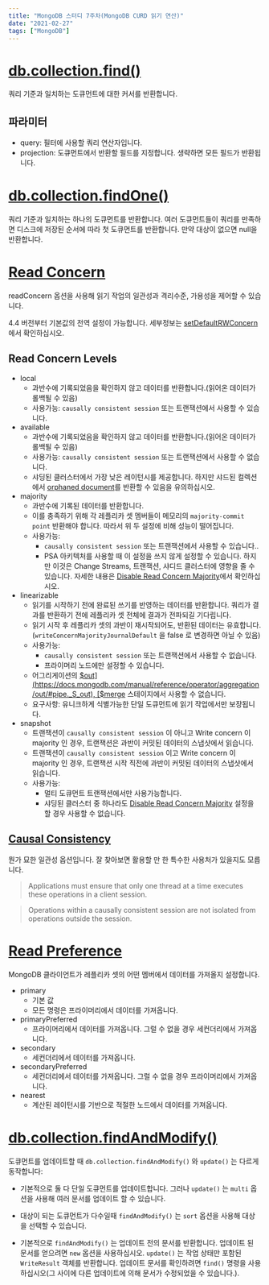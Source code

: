 ```yaml
---
title: "MongoDB 스터디 7주차(MongoDB CURD 읽기 연산)"
date: "2021-02-27"
tags: ["MongoDB"]
---
```


# [db.collection.find()](https://docs.mongodb.com/manual/reference/method/db.collection.find/)

쿼리 기준과 일치하는 도큐먼트에 대한 커서를 반환합니다.

## 파라미터

- query: 필터에 사용할 쿼리 연산자입니다.
- projection: 도큐먼트에서 반환할 필드를 지정합니다. 생략하면 모든 필드가 반환됩니다.

# [db.collection.findOne()](https://docs.mongodb.com/manual/reference/method/db.collection.findOne/)

쿼리 기준과 일치하는 하나의 도큐먼트를 반환합니다.
여러 도큐먼트들이 쿼리를 만족하면 디스크에 저장된 순서에 따라 첫 도큐먼트를 반환합니다.
만약 대상이 없으면 null을 반환합니다.

# [Read Concern](https://docs.mongodb.com/manual/reference/read-concern/)

readConcern 옵션을 사용해 읽기 작업의 일관성과 격리수준, 가용성을 제어할 수 있습니다.

4.4 버전부터 기본값의 전역 설정이 가능합니다. 세부정보는 [setDefaultRWConcern](https://docs.mongodb.com/manual/reference/command/setDefaultRWConcern/#dbcmd.setDefaultRWConcern)에서 확인하십시오.

## Read Concern Levels

- local
	- 과반수에 기록되었음을 확인하지 않고 데이터를 반환합니다.(읽어온 데이터가 롤백될 수 있음)
	- 사용가능: `causally consistent session` 또는 트랜잭션에서 사용할 수 있습니다.
- available
	- 과반수에 기록되었음을 확인하지 않고 데이터를 반환합니다.(읽어온 데이터가 롤백될 수 있음)
	- 사용가능: `causally consistent session` 또는 트랜잭션에서 사용할 수 없습니다.
	- 샤딩된 클러스터에서 가장 낮은 레이턴시를 제공합니다. 하지만 샤드된 컬렉션에서 [orphaned document](https://docs.mongodb.com/manual/reference/glossary/#term-orphaned-document)를 반환할 수 있음을 유의하십시오.
- majority
	- 과반수에 기록된 데이터를 반환합니다.
	- 이를 충족하기 위해 각 레플리카 셋 멤버들이 메모리의 `majority-commit point` 반환해야 합니다. 따라서 위 두 설정에 비해 성능이 떨어집니다.
	- 사용가능:
		- `causally consistent session` 또는 트랜잭션에서 사용할 수 있습니다..
		- PSA 아키텍처를 사용할 때 이 설정을 쓰지 않게 설정할 수 있습니다. 하지만 이것은 Change Streams, 트랜잭션, 샤디드 클러스터에 영향을 줄 수 있습니다. 자세한 내용은 [Disable Read Concern Majority](https://docs.mongodb.com/manual/reference/read-concern-majority/#disable-read-concern-majority)에서 확인하십시오.
- linearizable
	- 읽기를 시작하기 전에 완료된 쓰기를 반영하는 데이터를 반환합니다. 쿼리가 결과를 반환하기 전에 레플리카 셋 전체에 결과가 전파되길 기다립니다.
	- 읽기 시작 후 레플리카 셋의 과반이 재시작되어도, 반환된 데이터는 유효합니다.(`writeConcernMajorityJournalDefault` 을 false 로 변경하면 아닐 수 있음)
	- 사용가능:
		- `causally consistent session` 또는 트랜잭션에서 사용할 수 없습니다.
		- 프라이머리 노드에만 설정할 수 있습니다.
	- 어그리게이션의 [$out](https://docs.mongodb.com/manual/reference/operator/aggregation/out/#pipe._S_out), [$merge](https://docs.mongodb.com/manual/reference/operator/aggregation/merge/#pipe._S_merge) 스테이지에서 사용할 수 없습니다.
	- 요구사항: 유니크하게 식별가능한 단일 도큐먼트에 읽기 작업에서만 보장됩니다.
- snapshot
	- 트랜잭션이 `causally consistent session` 이 아니고 Write concern 이 majority 인 경우, 트랜잭션은 과반이 커밋된 데이터의 스냅샷에서 읽습니다.
	- 트랜잭션이 `causally consistent session` 이고 Write concern 이 majority 인 경우, 트랜잭션 시작 직전에 과반이 커밋된 데이터의 스냅샷에서 읽습니다.
	- 사용가능:
		- 멀티 도큐먼트 트랜잭션에서만 사용가능합니다.
		- 샤딩된 클러스터 중 하나라도 [Disable Read Concern Majority](https://docs.mongodb.com/manual/reference/read-concern-majority/#disable-read-concern-majority) 설정을 할 경우 사용할 수 없습니다.

## [Causal Consistency](https://docs.mongodb.com/manual/core/read-isolation-consistency-recency/#causal-consistency)

뭔가 묘한 일관성 옵션입니다. 잘 찾아보면 활용할 만 한 특수한 사용처가 있을지도 모릅니다.

> Applications must ensure that only one thread at a time executes these operations in a client session.

> Operations within a causally consistent session are not isolated from operations outside the session.

# [Read Preference](https://docs.mongodb.com/manual/core/read-preference/)

MongoDB 클라이언트가 레플리카 셋의 어떤 멤버에서 데이터를 가져올지 설정합니다.

- primary
	- 기본 값
	- 모든 명령은 프라이머리에서 데이터를 가져옵니다.
- primaryPreferred
	- 프라이머리에서 데이터를 가져옵니다. 그럴 수 없을 경우 세컨더리에서 가져옵니다.
- secondary
	- 세컨더리에서 데이터를 가져옵니다.
- secondaryPreferred
	- 세컨더리에서 데이터를 가져옵니다. 그럴 수 없을 경우 프라이머리에서 가져옵니다.
- nearest
	- 계산된 레이턴시를 기반으로 적절한 노드에서 데이터를 가져옵니다.

# [db.collection.findAndModify()](https://docs.mongodb.com/manual/reference/method/db.collection.findAndModify/)

도큐먼트를 업데이트할 때 `db.collection.findAndModify()` 와 `update()` 는 다르게 동작합니다:

- 기본적으로 둘 다 단일 도큐먼트를 업데이트합니다. 그러나 `update()` 는 `multi` 옵션을 사용해 여러 문서를 업데이트 할 수 있습니다.

- 대상이 되는 도큐먼트가 다수일때 `findAndModify()` 는 `sort` 옵션을 사용해 대상을 선택할 수 있습니다.

- 기본적으로 `findAndModify()` 는 업데이트 전의 문서를 반환합니다. 업데이트 된 문서를 얻으려면 `new` 옵션을 사용하십시오. `update()` 는 작업 상태만 포함된 `WriteResult` 객체를 반환합니다. 업데이트 문서를 확인하려면 `find()` 명령을 사용하십시오(그 사이에 다른 업데이트에 의해 문서가 수정되었을 수 있습니다.).
